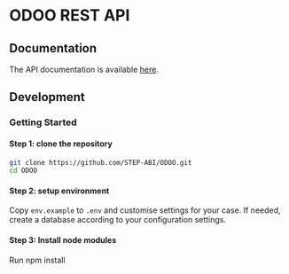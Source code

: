 # ODOO  REST API

## Documentation

The API documentation is available [here](https://documenter.getpostman.com/view/9334444/Tzeak6dp).

## Development


### Getting Started

#### Step 1: clone the repository

```bash
git clone https://github.com/STEP-ABI/ODOO.git
cd ODOO
```

#### Step 2: setup environment

Copy `env.example` to `.env` and customise settings for your case. If needed, create a database according to your configuration settings.

#### Step 3: Install node modules
Run npm install
